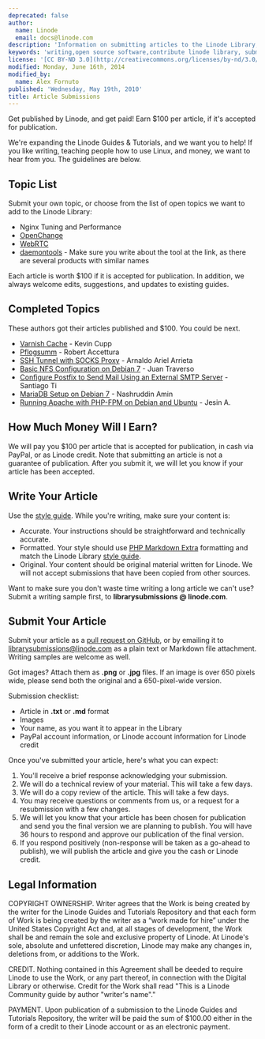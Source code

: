 ```yaml
---
deprecated: false
author:
  name: Linode
  email: docs@linode.com
description: 'Information on submitting articles to the Linode Library, including benefits and procedures.'
keywords: 'writing,open source software,contribute linode library, submissions'
license: '[CC BY-ND 3.0](http://creativecommons.org/licenses/by-nd/3.0/us/)'
modified: Monday, June 16th, 2014
modified_by:
  name: Alex Fornuto
published: 'Wednesday, May 19th, 2010'
title: Article Submissions
---
```


Get published by Linode, and get paid! Earn \$100 per article, if it's accepted for publication.

We're expanding the Linode Guides & Tutorials, and we want you to help! If you like writing, teaching people how to use Linux, and money, we want to hear from you. The guidelines are below.

Topic List
----------

Submit your own topic, or choose from the list of open topics we want to add to the Linode Library:

-   Nginx Tuning and Performance
-   [OpenChange](http://www.openchange.org/)
-   [WebRTC](http://www.webrtc.org/)
-   [daemontools](http://cr.yp.to/daemontools.html) - Make sure you write about the tool at the link, as there are several products with similar names

Each article is worth \$100 if it is accepted for publication. In addition, we always welcome edits, suggestions, and updates to existing guides.

Completed Topics
----------------

These authors got their articles published and \$100. You could be next.

-   [Varnish Cache](/docs/web-servers/varnish) - Kevin Cupp
-   [Pflogsumm](/docs/email/postfix/pflogsumm-centos-6) - Robert Accettura
-   [SSH Tunnel with SOCKS Proxy](/docs/networking/socks-proxy) - Arnaldo Ariel Arrieta
-   [Basic NFS Configuration on Debian 7](/docs/networking/file-transfer/basic-nfs-debian) - Juan Traverso
-   [Configure Postfix to Send Mail Using an External SMTP Server](/docs/email/postfix/postfix-smtp-debian7) - Santiago Ti
-   [MariaDB Setup on Debian 7](/docs/databases/mariadb/mariadb-setup-debian7) - Nashruddin Amin
-   [Running Apache with PHP-FPM on Debian and Ubuntu](web-servers/apache/php-fpm/apache-php-fpm-debian-ubuntu) - Jesin A.

How Much Money Will I Earn?
---------------------------

We will pay you \$100 per article that is accepted for publication, in cash via PayPal, or as Linode credit. Note that submitting an article is not a guarantee of publication. After you submit it, we will let you know if your article has been accepted.

Write Your Article
------------------

Use the [style guide](/docs/style-guide). While you're writing, make sure your content is:

-   Accurate. Your instructions should be straightforward and technically accurate.
-   Formatted. Your style should use [PHP Markdown Extra](https://michelf.ca/projects/php-markdown/extra/) formatting and match the Linode Library [style guide](/docs/style-guide).
-   Original. Your content should be original material written for Linode. We will not accept submissions that have been copied from other sources.

Want to make sure you don't waste time writing a long article we can't use? Submit a writing sample first, to **librarysubmissions @ linode.com**.

Submit Your Article
-------------------

Submit your article as a [pull request on GitHub](http://www.github.com/linode/docs), or by emailing it to <librarysubmissions@linode.com> as a plain text or Markdown file attachment. Writing samples are welcome as well.

Got images? Attach them as **.png** or **.jpg** files. If an image is over 650 pixels wide, please send both the original and a 650-pixel-wide version.

Submission checklist:

-   Article in **.txt** or **.md** format
-   Images
-   Your name, as you want it to appear in the Library
-   PayPal account information, or Linode account information for Linode credit

Once you've submitted your article, here's what you can expect:

1.  You'll receive a brief response acknowledging your submission.
2.  We will do a technical review of your material. This will take a few days.
3.  We will do a copy review of the article. This will take a few days.
4.  You may receive questions or comments from us, or a request for a resubmission with a few changes.
5.  We will let you know that your article has been chosen for publication and send you the final version we are planning to publish. You will have 36 hours to respond and approve our publication of the final version.
6.  If you respond positively (non-response will be taken as a go-ahead to publish), we will publish the article and give you the cash or Linode credit.

Legal Information
-----------------

COPYRIGHT OWNERSHIP. Writer agrees that the Work is being created by the writer for the Linode Guides and Tutorials Repository and that each form of Work is being created by the writer as a “work made for hire” under the United States Copyright Act and, at all stages of development, the Work shall be and remain the sole and exclusive property of Linode. At Linode's sole, absolute and unfettered discretion, Linode may make any changes in, deletions from, or additions to the Work.

CREDIT. Nothing contained in this Agreement shall be deeded to require Linode to use the Work, or any part thereof, in connection with the Digital Library or otherwise. Credit for the Work shall read "This is a Linode Community guide by author "writer's name"."

PAYMENT. Upon publication of a submission to the Linode Guides and Tutorials Repository, the writer will be paid the sum of \$100.00 either in the form of a credit to their Linode account or as an electronic payment.



